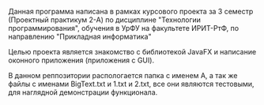 Данная программа написана в рамках курсового проекта за 3 семестр (Проектный практикум 2-А) по дисциплине "Технологии программирования", обучения в УрФУ на факультете ИРИТ-РтФ, по направлению "Прикладная информатика" 

Целью проекта является знакомство с библиотекой JavaFX и написание оконного приложения (приложения с GUI).

В данном реппозитории распологается папка с именем А, а так же файлы с именами BigText.txt и 1.txt и 2.txt, все они являются тестовыми, для наглядной демонстрации функционала.
